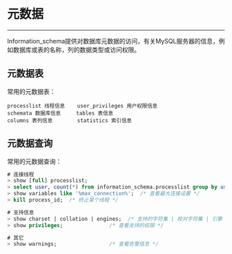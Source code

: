 # 元数据
---

Information_schema提供对数据库元数据的访问，有关MySQL服务器的信息，例如数据库或表的名称，列的数据类型或访问权限。

## 元数据表

常用的元数据表：

```
processlist 线程信息    user_privileges 用户权限信息
schemata 数据库信息     tables 表信息
columns 表列信息        statistics 索引信息
```

## 元数据查询

常用的元数据查询：

```sql
# 连接线程
> show [full] processlist;
> select user, count(*) from information_schema.processlist group by user;  /* 查询每个用户连接数  */
> show variables like '%max_connection%';  /* 查看最大连接设置 */
> kill process_id;  /* 终止某个线程 */

# 支持信息
> show charset | collation | engines;  /* 支持的字符集 | 校对字符集 | 引擎 */
> show privileges;               /* 查看支持的权限 */

# 其它
> show warnings;                 /* 查看告警信息 */
```
